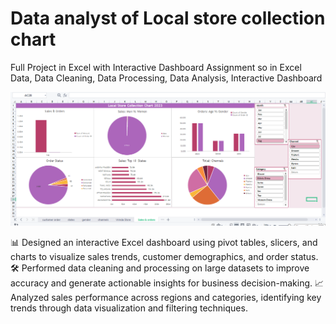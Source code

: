 # Data analyst of Local store collection chart 
Full Project in Excel with Interactive Dashboard  Assignment so in  Excel Data, Data Cleaning, Data Processing,  Data Analysis,  Interactive Dashboard


![Output](https://github.com/hetvi20/Data-analysys-/blob/main/Data-analsysy.png)

📊 Designed an interactive Excel dashboard using pivot tables, slicers, and charts to visualize sales trends, customer demographics, and order status.
🛠️ Performed data cleaning and processing on large datasets to improve accuracy and generate actionable insights for business decision-making.
📈 Analyzed sales performance across regions and categories, identifying key trends through data visualization and filtering techniques.
